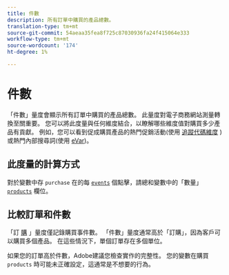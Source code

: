 ```yaml
---
title: 件數
description: 所有訂單中購買的產品總數。
translation-type: tm+mt
source-git-commit: 54aeaa35fea8f725c87030936fa24f415064e333
workflow-type: tm+mt
source-wordcount: '174'
ht-degree: 1%

---
```



# 件數

「件數」量度會顯示所有訂單中購買的產品總數。 此量度對電子商務網站測量轉換至關重要。 您可以將此度量與任何維度結合，以瞭解哪些維度值對購買多少產品有貢獻。 例如，您可以看到促成購買產品的熱門促銷活動(使用 [追蹤代碼維度](../dimensions/tracking-code.md) )或熱門內部搜尋詞(使用 [eVar](../dimensions/evar.md))。

## 此度量的計算方式

對於變數中存 `purchase` 在的每 [`events`](/help/implement/vars/page-vars/events/events-overview.md) 個點擊，請總和變數中的「數量」 [`products`](/help/implement/vars/page-vars/products.md) 欄位。

## 比較訂單和件數

「訂 [購](orders.md) 」量度僅記錄購買事件數。 「件數」量度通常高於「訂購」，因為客戶可以購買多個產品。 在這些情況下，單個訂單存在多個單位。

如果您的訂單高於件數，Adobe建議您檢查實作的完整性。 您的變數在購買 `products` 時可能未正確設定，這通常是不想要的行為。
